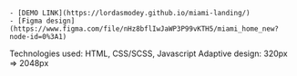     - [DEMO LINK](https://lordasmodey.github.io/miami-landing/)
    - [Figma design](https://www.figma.com/file/nHz8bflIwJaWP3P99vKTH5/miami_home_new?node-id=0%3A1)
    
Technologies used: HTML, CSS/SCSS, Javascript
Adaptive design: 320px => 2048px
